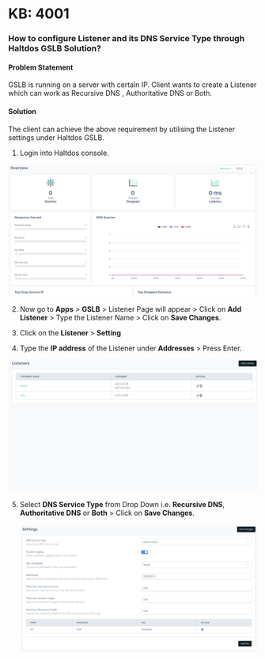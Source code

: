 # KB: 4001

### **How to configure Listener and its DNS Service Type through Haltdos GSLB Solution?**

#### **Problem Statement**

GSLB is running on a server with certain IP. Client wants to create a Listener which can work as Recursive DNS , Authoritative DNS or Both.

#### **Solution**

The client can achieve the above requirement by utilising the Listener settings under Haltdos GSLB.

1. Login into Haltdos console.

![kb-4003](/img/gslb/v8/kb/kb_4004_overview.png)
  
2. Now go to **Apps** > **GSLB** > Listener Page will appear > Click on **Add Listener** > Type the Listener Name > Click on **Save Changes**.
  
3. Click on the **Listener** > **Setting**    

4. Type the **IP address** of the Listener under **Addresses** > Press Enter.  

![kb-4003](/img/gslb/v8/kb/kb_4003_listener.png)  

5. Select **DNS Service Type** from Drop Down i.e. **Recursive DNS**, **Authoritative DNS** or **Both** > Click on **Save Changes**.  
​  
![kb-4003](/img/gslb/v8/kb/kb_4003_setting.png)